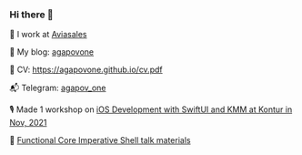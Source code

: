 ### Hi there 👋

👷 I work at [Aviasales](https://www.aviasales.ru/about/ru/work)

📃 My blog: [agapovone](https://agapovone.github.io)

📝 CV: https://agapovone.github.io/cv.pdf

📬 Telegram: [agapov_one](https://t.me/agapov_one)

🎙 Made 1 workshop on [iOS Development with SwiftUI and KMM at Kontur in Nov, 2021](https://youtu.be/WMRFMPwwUuo?t=16825)

🎤 [Functional Core Imperative Shell talk materials](https://github.com/AgapovOne/blog/blob/main/talks/fcis/README.md)
